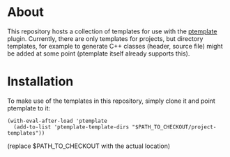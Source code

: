 # About

This repository hosts a collection of templates for use with the
[ptemplate](https://github.com/nbfalcon/ptemplate) plugin. Currently, there are
only templates for projects, but directory templates, for example to generate
C++ classes (header, source file) might be added at some point (ptemplate itself
already supports this).

# Installation

To make use of the templates in this repository, simply clone it and point
ptemplate to it:

```emacs-lisp
(with-eval-after-load 'ptemplate
  (add-to-list 'ptemplate-template-dirs "$PATH_TO_CHECKOUT/project-templates"))
```

(replace \$PATH_TO_CHECKOUT with the actual location)
